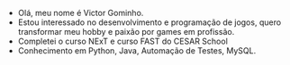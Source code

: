 - Olá, meu nome é Victor Gominho.
- Estou interessado no desenvolvimento e programação de jogos, quero transformar meu hobby e paixão por games em profissão.
- Completei o curso NExT e curso FAST do CESAR School
- Conhecimento em Python, Java, Automação de Testes, MySQL.
